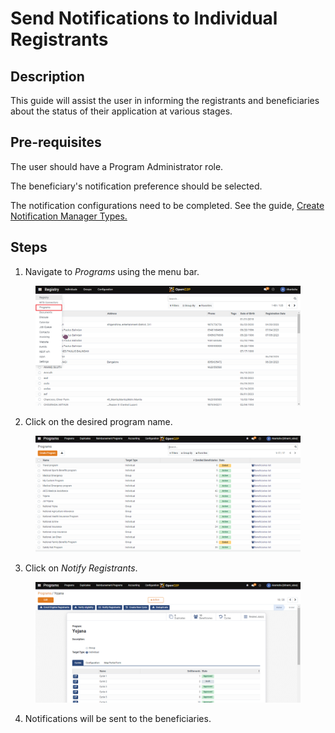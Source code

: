 # Send Notifications to Individual Registrants

## Description

This guide will assist the user in informing the registrants and beneficiaries about the status of their application at various stages.

## Pre-requisites

The user should have a Program Administrator role.

The beneficiary's notification preference should be selected.

The notification configurations need to be completed. See the guide, [Create Notification Manager Types.](create-notification-manager-types/)

## Steps

1. Navigate to _Programs_ using the menu bar.

<figure><img src="../../.gitbook/assets/home-page-openg2p (4).png" alt=""><figcaption></figcaption></figure>

2. Click on the desired program name.

<figure><img src="../../.gitbook/assets/all-program-multiapproval (7).PNG" alt=""><figcaption></figcaption></figure>

3. Click on _Notify Registrants_.

<figure><img src="../../.gitbook/assets/deduplication-deduplicate (1).PNG" alt=""><figcaption></figcaption></figure>

4. Notifications will be sent to the beneficiaries.
